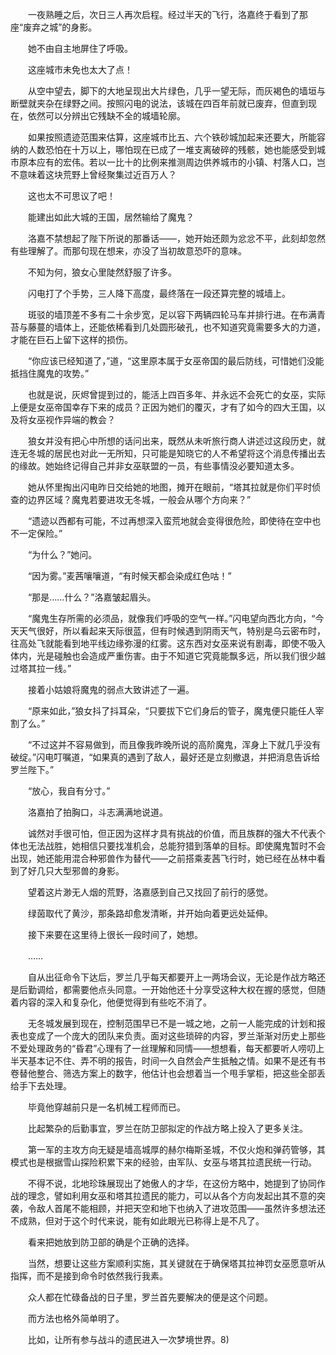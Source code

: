 　　一夜熟睡之后，次日三人再次启程。经过半天的飞行，洛嘉终于看到了那座“废弃之城”的身影。

　　她不由自主地屏住了呼吸。

　　这座城市未免也太大了点！

　　从空中望去，脚下的大地呈现出大片绿色，几乎一望无际，而灰褐色的墙垣与断壁就夹杂在绿野之间。按照闪电的说法，该城在四百年前就已废弃，但直到现在，依然可以分辨出它残缺不全的城墙轮廓。

　　如果按照遗迹范围来估算，这座城市比五、六个铁砂城加起来还要大，所能容纳的人数恐怕在十万以上，哪怕现在已成了一堆支离破碎的残骸，她也能感受到城市原本应有的宏伟。若以一比十的比例来推测周边供养城市的小镇、村落人口，岂不意味着这块荒野上曾经聚集过近百万人？

　　这也太不可思议了吧！

　　能建出如此大城的王国，居然输给了魔鬼？

　　洛嘉不禁想起了陛下所说的那番话——，她开始还颇为忿忿不平，此刻却忽然有些理解了。而那句现在想来，亦没了当初故意恐吓的意味。

　　不知为何，狼女心里陡然舒服了许多。

　　闪电打了个手势，三人降下高度，最终落在一段还算完整的城墙上。

　　斑驳的墙顶差不多有二十余步宽，足以容下两辆四轮马车并排行进。在布满青苔与藤蔓的墙体上，还能依稀看到几处圆形破孔，也不知道究竟需要多大的力道，才能在巨石上留下这样的损伤。

　　“你应该已经知道了，”道，“这里原本属于女巫帝国的最后防线，可惜她们没能抵挡住魔鬼的攻势。”

　　也就是说，灰烬曾提到过的，能活上四百多年、并永远不会死亡的女巫，实际上便是女巫帝国幸存下来的成员？正因为她们的覆灭，才有了如今的四大王国，以及将女巫视作异端的教会？

　　狼女并没有把心中所想的话问出来，既然从未听旅行商人讲述过这段历史，就连无冬城的居民也对此一无所知，只可能是知晓它的人不希望将这个消息传播出去的缘故。她始终记得自己并非女巫联盟的一员，有些事情没必要知道太多。

　　她从怀里掏出闪电昨日交给她的地图，摊开在眼前，“塔其拉就是你们平时侦查的边界区域？魔鬼若要进攻无冬城，一般会从哪个方向来？”

　　“遗迹以西都有可能，不过再想深入蛮荒地就会变得很危险，即使待在空中也不一定保险。”

　　“为什么？”她问。

　　“因为雾。”麦茜嚷嚷道，“有时候天都会染成红色咕！”

　　“那是……什么？”洛嘉皱起眉头。

　　“魔鬼生存所需的必须品，就像我们呼吸的空气一样。”闪电望向西北方向，“今天天气很好，所以看起来天际很蓝，但有时候遇到阴雨天气，特别是乌云密布时，往高处飞就能看到地平线边缘弥漫的红雾。这东西对女巫来说有剧毒，即使不吸入体内，光是碰触也会造成严重伤害。由于不知道它究竟能飘多远，所以我们很少越过塔其拉一线。”

　　接着小姑娘将魔鬼的弱点大致讲述了一遍。

　　“原来如此，”狼女抖了抖耳朵，“只要拔下它们身后的管子，魔鬼便只能任人宰割了么。”

　　“不过这并不容易做到，而且像我昨晚所说的高阶魔鬼，浑身上下就几乎没有破绽。”闪电叮嘱道，“如果真的遇到了敌人，最好还是立刻撤退，并把消息告诉给罗兰陛下。”

　　“放心，我自有分寸。”

　　洛嘉拍了拍胸口，斗志满满地说道。

　　诚然对手很可怕，但正因为这样才具有挑战的价值，而且族群的强大不代表个体也无法战胜，她相信只要找准机会，总能狩猎到落单的目标。即使魔鬼暂时不会出现，她还能用混合种邪兽作为替代——之前搭乘麦茜飞行时，她已经在丛林中看到了好几只大型邪兽的身影。

　　望着这片渺无人烟的荒野，洛嘉感到自己又找回了前行的感觉。

　　绿茵取代了黄沙，那条路却愈发清晰，并开始向着更远处延伸。

　　接下来要在这里待上很长一段时间了，她想。

　　……

　　自从出征命令下达后，罗兰几乎每天都要开上一两场会议，无论是作战方略还是后勤调给，都需要他点头同意。一开始他还十分享受这种大权在握的感觉，但随着内容的深入和复杂化，他便觉得到有些吃不消了。

　　无冬城发展到现在，控制范围早已不是一城之地，之前一人能完成的计划和报表也变成了一个庞大的团队来负责。面对这些琐碎的内容，罗兰渐渐对历史上那些不爱处理政务的“昏君”心理有了一丝理解和同情——想想看，每天都要听人唠叨上半天基本记不住、弄不明的报告，时间一久自然会产生抵触之情。如果不是还有书卷替他整合、筛选方案上的数字，他估计也会想着当一个甩手掌柜，把这些全部丢给手下去处理。

　　毕竟他穿越前只是一名机械工程师而已。

　　比起繁杂的后勤事宜，罗兰在防卫部拟定的作战方略上投入了更多关注。

　　第一军的主攻方向无疑是墙高城厚的赫尔梅斯圣城，不仅火炮和弹药管够，其模式也是根据雪山探险积累下来的经验，由军队、女巫与塔其拉遗民统一行动。

　　不得不说，北地珍珠展现出了她傲人的才华，在这份方略中，她提到了协同作战的理念，譬如利用女巫和塔其拉遗民的能力，可以从各个方向发起出其不意的突袭，令敌人首尾不能相顾，并把天空和地下也纳入了进攻范围——虽然许多想法还不成熟，但对于这个时代来说，能有如此眼光已称得上是不凡了。

　　看来把她放到防卫部的确是个正确的选择。

　　当然，想要让这些方案顺利实施，其关键就在于确保塔其拉神罚女巫愿意听从指挥，而不是接到命令时依然我行我素。

　　众人都在忙碌备战的日子里，罗兰首先要解决的便是这个问题。

　　而方法也格外简单明了。

　　比如，让所有参与战斗的遗民进入一次梦境世界。8)

　　
